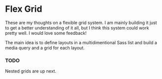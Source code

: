 Flex Grid
==========

These are my thoughts on a flexible grid system. I am mainly building it just to get a better understanding of it all, but I think this system could work pretty well. I would love some feedback!

The main idea is to define layouts in a multidimentional Sass list and build a media query and a grid for each layout.

### TODO

Nested grids are up next.